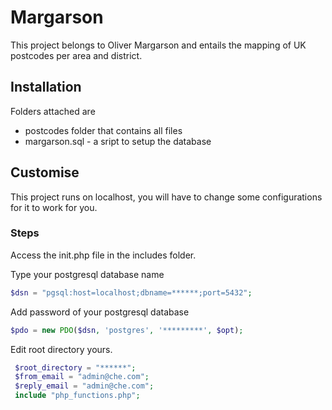 # Margarson
This project belongs to Oliver Margarson and entails the mapping of UK postcodes per area and district.

## Installation 
Folders attached are 
- postcodes folder that contains all files
- margarson.sql - a sript to setup the database 

## Customise
This project runs on localhost, you will have to change some configurations for it to work for you.
### Steps 
Access the init.php file in the includes folder.

Type your postgresql database name
``` php
$dsn = "pgsql:host=localhost;dbname=******;port=5432";
```
Add password of your postgresql database
``` php
$pdo = new PDO($dsn, 'postgres', '*********', $opt);
```
Edit root directory yours.
``` php
 $root_directory = "******";
 $from_email = "admin@che.com";
 $reply_email = "admin@che.com";
 include "php_functions.php";
 ```
